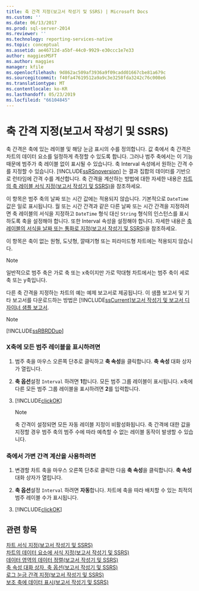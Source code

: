```yaml
---
title: 축 간격 지정(보고서 작성기 및 SSRS) | Microsoft Docs
ms.custom: ''
ms.date: 06/13/2017
ms.prod: sql-server-2014
ms.reviewer: ''
ms.technology: reporting-services-native
ms.topic: conceptual
ms.assetid: ae46712d-a5bf-44c0-9929-e30ccc1e7e33
author: maggiesMSFT
ms.author: maggies
manager: kfile
ms.openlocfilehash: 9d862ac509af3936a9f09cadd01667cbe81a679c
ms.sourcegitcommit: f40fa47619512a9a9c3e3258fda3242c76c008e6
ms.translationtype: MT
ms.contentlocale: ko-KR
ms.lasthandoff: 05/23/2019
ms.locfileid: "66104845"
---
```

# <a name="specify-an-axis-interval-report-builder-and-ssrs"></a>축 간격 지정(보고서 작성기 및 SSRS)
  축 간격은 축에 있는 레이블 및 해당 눈금 표시의 수를 정의합니다. 값 축에서 축 간격은 차트의 데이터 요소를 일정하게 측정할 수 있도록 합니다. 그러나 범주 축에서는 이 기능 때문에 범주가 축 레이블 없이 표시될 수 있습니다. 축 Interval 속성에서 원하는 간격 수를 지정할 수 있습니다. [!INCLUDE[ssRSnoversion](../../includes/ssrsnoversion-md.md)] 는 결과 집합의 데이터를 기반으로 런타임에 간격 수를 계산합니다. 축 간격을 계산하는 방법에 대한 자세한 내용은 [차트의 축 레이블 서식 지정&#40;보고서 작성기 및 SSRS&#41;](formatting-axis-labels-on-a-chart-report-builder-and-ssrs.md)을 참조하세요.  
  
 이 항목은 범주 축의 날짜 또는 시간 값에는 적용되지 않습니다. 기본적으로 `DateTime` 값은 일로 표시됩니다. 월 또는 시간 간격과 같은 다른 날짜 또는 시간 간격을 지정하려면 축 레이블의 서식을 지정하고 `DateTime` 형식 대신 `String` 형식의 인스턴스를 표시하도록 축을 설정해야 합니다. 또한 Interval 속성을 설정해야 합니다. 자세한 내용은 [축 레이블의 서식을 날짜 또는 통화로 지정&#40;보고서 작성기 및 SSRS&#41;](format-axis-labels-as-dates-or-currencies-report-builder-and-ssrs.md)을 참조하세요.  
  
 이 항목은 축이 없는 원형, 도넛형, 깔때기형 또는 피라미드형 차트에는 적용되지 않습니다.  
  
> [!NOTE]  
>  일반적으로 범주 축은 가로 축 또는 x축이지만 가로 막대형 차트에서는 범주 축이 세로 축 또는 y축입니다.  
  
 다른 축 간격을 지정하는 차트의 예는 예제 보고서로 제공됩니다. 이 샘플 보고서 및 기타 보고서를 다운로드하는 방법은 [!INCLUDE[ssCurrent](../../includes/sscurrent-md.md)][보고서 작성기 및 보고서 디자이너 샘플 보고서](https://go.microsoft.com/fwlink/?LinkId=198283).  
  
> [!NOTE]  
>  [!INCLUDE[ssRBRDDup](../../includes/ssrbrddup-md.md)]  
  
### <a name="to-show-all-category-labels-on-the-x-axis"></a>X축에 모든 범주 레이블을 표시하려면  
  
1.  범주 축을 마우스 오른쪽 단추로 클릭하고 **축 속성**을 클릭합니다. **축 속성** 대화 상자가 열립니다.  
  
2.  **축 옵션**설정 `Interval` 하려면 **1**합니다. 모든 범주 그룹 레이블이 표시됩니다. x축에 다른 모든 범주 그룹 레이블을 표시하려면 **2**를 입력합니다.  
  
3.  [!INCLUDE[clickOK](../../includes/clickok-md.md)]  
  
    > [!NOTE]  
    >  축 간격이 설정되면 모든 자동 레이블 지정이 비활성화됩니다. 축 간격에 대한 값을 지정할 경우 범주 축의 범주 수에 따라 예측할 수 없는 레이블 동작이 발생할 수 있습니다.  
  
### <a name="to-enable-a-variable-interval-calculation-on-an-axis"></a>축에서 가변 간격 계산을 사용하려면  
  
1.  변경할 차트 축을 마우스 오른쪽 단추로 클릭한 다음 **축 속성**을 클릭합니다. **축 속성** 대화 상자가 열립니다.  
  
2.  **축 옵션**설정 `Interval` 하려면 **자동**합니다. 차트에 축을 따라 배치할 수 있는 최적의 범주 레이블 수가 표시됩니다.  
  
3.  [!INCLUDE[clickOK](../../includes/clickok-md.md)]  
  
## <a name="see-also"></a>관련 항목  
 [차트 서식 지정&#40;보고서 작성기 및 SSRS&#41;](formatting-a-chart-report-builder-and-ssrs.md)   
 [차트의 데이터 요소에 서식 지정&#40;보고서 작성기 및 SSRS&#41;](formatting-data-points-on-a-chart-report-builder-and-ssrs.md)   
 [데이터 영역의 데이터 정렬&#40;보고서 작성기 및 SSRS&#41;](sort-data-in-a-data-region-report-builder-and-ssrs.md)   
 [축 속성 대화 상자, 축 옵션&#40;보고서 작성기 및 SSRS&#41;](../axis-properties-dialog-box-axis-options-report-builder-and-ssrs.md)   
 [로그 눈금 간격 지정&#40;보고서 작성기 및 SSRS&#41;](specify-a-logarithmic-scale-report-builder-and-ssrs.md)   
 [보조 축에 데이터 표시&#40;보고서 작성기 및 SSRS&#41;](plot-data-on-a-secondary-axis-report-builder-and-ssrs.md)  
  
  
